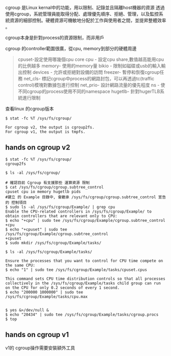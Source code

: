 cgroup 是Linux kernal中的功能，用以限制、記錄並且隔離host機器的資源
透​​​過​​​使​​​用​​​ cgroup，系​​​統​​​管​​​理​​​員​​​能​​​取​​​得​​​分​​​配​​​、​​​處​​​理​​​優​​​先​​​順​​​序​​​、​​​拒​​​絕​​​、​​​管​​​理​​​，以​​​及​​​監​​​控​​​系​​​統​​​資​​​源​​​的​​​細​​​部​​​控​​​制​​​。​​​硬​​​體​​​資​​​源​​​可​​​機​​​敏​​​地​​​分​​​配​​​於​​​工​​​作​​​與​​​使​​​用​​​者​​​之​​​間​​​，並​​​提​​​昇​​​整​​​體​​​效​​​率​​​。​​​

cgroup本身是針對process的資源限制，而非用戶

cgroup 的controller範圍很廣，從cpu, memory到部分的硬體周邊
>cpuset-設定使用哪幾個cpu core
>cpu - 設定cpu share,數值越高能用cpu的比例越多
>memory- 使用的memory量
>bikio - 限制如磁碟或usb的輸入輸出控制
>devices - 允許或拒絕對設備的訪問
>freezer- 暫停和恢復cgroup任務
>net_cls- 標記cgroup中process的網路封包，可以再透過tc(traffic control)模塊對數據包進行控制
>net_prio- 設計網路流量的優先程度
>ns - 使不同cgroup的process使用不同的namespace
>hugetlb- 針對hugerTLB系統進行限制

查看linux 的cgroup版本
```
$ stat -fc %T /sys/fs/cgroup/

For cgroup v2, the output is cgroup2fs.
For cgroup v1, the output is tmpfs.
```



## hands on cgroup v2
```
$ stat -fc %T /sys/fs/cgroup/
cgroup2fs

$ ls -al /sys/fs/cgroup/

# 確認目前 Cgroup 有支援那些 運算資源 限制
$ cat /sys/fs/cgroup/cgroup.subtree_control
cpuset cpu io memory hugetlb pids
#建立 的 Example 目錄中, 會繼承 /sys/fs/cgroup/cgroup.subtree_control 宣告的 控制項目 
$ sudo ls -al /sys/fs/cgroup/Example/ | grep cpu
Enable the CPU-related controllers in /sys/fs/cgroup/Example/ to obtain controllers that are relevant only to CPU:
$ echo "+cpu" | sudo tee /sys/fs/cgroup/Example/cgroup.subtree_control
+cpu
$ echo "+cpuset" | sudo tee /sys/fs/cgroup/Example/cgroup.subtree_control
+cpuset
$ sudo mkdir /sys/fs/cgroup/Example/tasks/

$ ls -al /sys/fs/cgroup/Example/tasks/

Ensure the processes that you want to control for CPU time compete on the same CPU:
$ echo "1" | sudo tee /sys/fs/cgroup/Example/tasks/cpuset.cpus

This command sets CPU time distribution controls so that all processes collectively in the /sys/fs/cgroup/Example/tasks child group can run on the CPU for only 0.2 seconds of every 1 second.
$ echo "200000 1000000" | sudo tee /sys/fs/cgroup/Example/tasks/cpu.max


$ yes &>/dev/null &
$ echo "20434" | sudo tee /sys/fs/cgroup/Example/tasks/cgroup.procs
$ top

```


## hands on cgroup v1
v1的 cgroup操作需要安裝額外工具
```



```